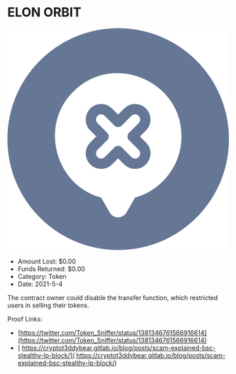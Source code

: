 # ELON ORBIT
![ELON ORBIT](/rektimages/ELON-ORBIT.png)
- Amount Lost: $0.00
- Funds Returned: $0.00
- Category: Token
- Date: 2021-5-4

The contract owner could disable the transfer function, which restricted users in selling their tokens.  
  



Proof Links:
- [https://twitter.com/Token_Sniffer/status/1381346761566916614](https://twitter.com/Token_Sniffer/status/1381346761566916614)
- [ https://cryptot3ddybear.gitlab.io/blog/posts/scam-explained-bsc-stealthy-lp-block/]( https://cryptot3ddybear.gitlab.io/blog/posts/scam-explained-bsc-stealthy-lp-block/)


